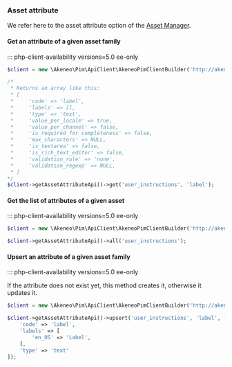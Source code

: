 ### Asset attribute
We refer here to the asset attribute option of the [Asset Manager](/concepts/asset-manager.html#asset-attribute).

#### Get an attribute of a given asset family
::: php-client-availability versions=5.0 ee-only

```php
$client = new \Akeneo\Pim\ApiClient\AkeneoPimClientBuilder('http://akeneo.com/')->buildAuthenticatedByPassword('client_id', 'secret', 'admin', 'admin');

/*
 * Returns an array like this:
 * [
 *     'code' => 'label',
 *     'labels' => [],
 *     'type' => 'text',
 *     'value_per_locale' => true,
 *     'value_per_channel' => false,
 *     'is_required_for_completeness' => false,
 *     'max_characters' => NULL,
 *     'is_textarea' => false,
 *     'is_rich_text_editor' => false,
 *     'validation_rule' => 'none',
 *     'validation_regexp' => NULL,
 * ]
*/
$client->getAssetAttributeApi()->get('user_instructions', 'label');
```

#### Get the list of attributes of a given asset
::: php-client-availability versions=5.0 ee-only

```php
$client = new \Akeneo\Pim\ApiClient\AkeneoPimClientBuilder('http://akeneo.com/')->buildAuthenticatedByPassword('client_id', 'secret', 'admin', 'admin');

$client->getAssetAttributeApi()->all('user_instructions');
```

#### Upsert an attribute of a given asset family
::: php-client-availability versions=5.0 ee-only

If the attribute does not exist yet, this method creates it, otherwise it updates it.

```php
$client = new \Akeneo\Pim\ApiClient\AkeneoPimClientBuilder('http://akeneo.com/')->buildAuthenticatedByPassword('client_id', 'secret', 'admin', 'admin');

$client->getAssetAttributeApi()->upsert('user_instructions', 'label', [
    'code' => 'label',
    'labels' => [
        'en_US' => 'Label',
    ],
    'type' => 'text'
]);
```
